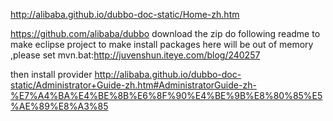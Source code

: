 http://alibaba.github.io/dubbo-doc-static/Home-zh.htm

https://github.com/alibaba/dubbo
download the zip
do following readme to make eclipse project
to make install packages
        here will be out of memory ,please set mvn.bat:http://juvenshun.iteye.com/blog/240257

then install provider
http://alibaba.github.io/dubbo-doc-static/Administrator+Guide-zh.htm#AdministratorGuide-zh-%E7%A4%BA%E4%BE%8B%E6%8F%90%E4%BE%9B%E8%80%85%E5%AE%89%E8%A3%85


